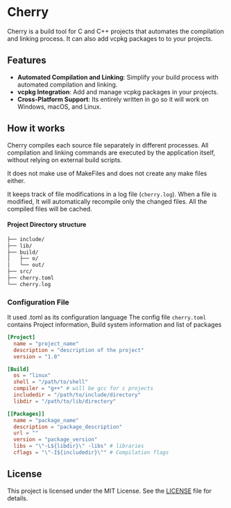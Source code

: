 # Cherry

Cherry is a build tool for C and C++ projects that automates the compilation and linking process. It can also add vcpkg packages to to your projects.

## Features

- **Automated Compilation and Linking**: Simplify your build process with automated compilation and linking.
- **vcpkg Integration**: Add and manage vcpkg packages in your projects.
- **Cross-Platform Support**: Its entirely written in go so it will work on Windows, macOS, and Linux.

## How it works

Cherry compiles each source file separately in different processes. All compilation and linking commands are executed by the application itself, without relying on external build scripts.

It does not make use of MakeFiles and does not create any make files either.

It keeps track of file modifications in a log file (`cherry.log`). When a file is modified, It will automatically recompile only the changed files. All the compiled files will be cached.

#### Project Directory structure

```sh
├── include/
├── lib/
├── build/
│   ├── o/
│   └── out/
├── src/
├── cherry.toml
└── cherry.log
```

### Configuration File

It used .toml as its configuration language
The config file ``` cherry.toml ``` contains
Project information, Build system information and list of packages

```toml
[Project]
  name = "project_name"
  description = "description of the project"
  version = "1.0"

[Build]
  os = "linux"
  shell = "/path/to/shell"
  compiler = "g++" # will be gcc for c projects
  includedir = "/path/to/include/directory"
  libdir = "/path/to/lib/directory"

[[Packages]]
  name = "package_name"
  description = "package_description"
  url = ""
  version = "package_version"
  libs = "\"-L${libdir}\" -libs" # libraries
  cflags = "\"-I${includedir}\"" # Compilation flags

```

## License

This project is licensed under the MIT License. See the [LICENSE](LICENSE.txt) file for details.
